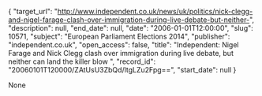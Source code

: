 {
  "target_url": "http://www.independent.co.uk/news/uk/politics/nick-clegg-and-nigel-farage-clash-over-immigration-during-live-debate-but-neither-", 
  "description": null, 
  "end_date": null, 
  "date": "2006-01-01T12:00:00", 
  "slug": 10571, 
  "subject": "European Parliament Elections 2014", 
  "publisher": "independent.co.uk", 
  "open_access": false, 
  "title": "Independent:  Nigel Farage and Nick Clegg clash over immigration during live debate, but neither can land the killer blow ", 
  "record_id": "20060101T120000/ZAtUsU3ZbQd/ltgLZu2Fpg==", 
  "start_date": null
}

None